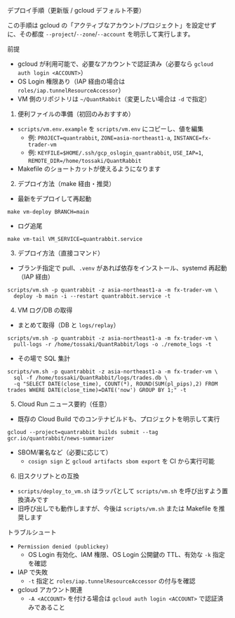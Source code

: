 デプロイ手順（更新版 / gcloud デフォルト不要）

この手順は gcloud の「アクティブなアカウント/プロジェクト」を設定せずに、その都度 `--project`/`--zone`/`--account` を明示して実行します。

前提
- gcloud が利用可能で、必要なアカウントで認証済み（必要なら `gcloud auth login <ACCOUNT>`）
- OS Login 権限あり（IAP 経由の場合は `roles/iap.tunnelResourceAccessor`）
- VM 側のリポジトリは `~/QuantRabbit`（変更したい場合は `-d` で指定）

1) 便利ファイルの準備（初回のみおすすめ）
- `scripts/vm.env.example` を `scripts/vm.env` にコピーし、値を編集
  - 例: `PROJECT=quantrabbit`, `ZONE=asia-northeast1-a`, `INSTANCE=fx-trader-vm`
  - 例: `KEYFILE=$HOME/.ssh/gcp_oslogin_quantrabbit`, `USE_IAP=1`, `REMOTE_DIR=/home/tossaki/QuantRabbit`
- Makefile のショートカットが使えるようになります

2) デプロイ方法（make 経由・推奨）
- 最新をデプロイして再起動
```
make vm-deploy BRANCH=main
```
- ログ追尾
```
make vm-tail VM_SERVICE=quantrabbit.service
```

3) デプロイ方法（直接コマンド）
- ブランチ指定で pull、`.venv` があれば依存をインストール、systemd 再起動（IAP 経由）
```
scripts/vm.sh -p quantrabbit -z asia-northeast1-a -m fx-trader-vm \
  deploy -b main -i --restart quantrabbit.service -t
```

4) VM ログ/DB の取得
- まとめて取得（DB と `logs/replay`）
```
scripts/vm.sh -p quantrabbit -z asia-northeast1-a -m fx-trader-vm \
  pull-logs -r /home/tossaki/QuantRabbit/logs -o ./remote_logs -t
```
- その場で SQL 集計
```
scripts/vm.sh -p quantrabbit -z asia-northeast1-a -m fx-trader-vm \
  sql -f /home/tossaki/QuantRabbit/logs/trades.db \
  -q "SELECT DATE(close_time), COUNT(*), ROUND(SUM(pl_pips),2) FROM trades WHERE DATE(close_time)=DATE('now') GROUP BY 1;" -t
```

5) Cloud Run ニュース要約（任意）
- 既存の Cloud Build でのコンテナビルドも、プロジェクトを明示して実行
```
gcloud --project=quantrabbit builds submit --tag gcr.io/quantrabbit/news-summarizer
```
- SBOM/署名など（必要に応じて）
  - `cosign sign` と `gcloud artifacts sbom export` を CI から実行可能

6) 旧スクリプトとの互換
- `scripts/deploy_to_vm.sh` はラッパとして `scripts/vm.sh` を呼び出すよう置換済みです
- 旧呼び出しでも動作しますが、今後は `scripts/vm.sh` または Makefile を推奨します

トラブルシュート
- `Permission denied (publickey)`
  - OS Login 有効化、IAM 権限、OS Login 公開鍵の TTL、有効な `-k` 指定を確認
- IAP で失敗
  - `-t` 指定と `roles/iap.tunnelResourceAccessor` の付与を確認
- gcloud アカウント関連
  - `-A <ACCOUNT>` を付ける場合は `gcloud auth login <ACCOUNT>` で認証済みであること


